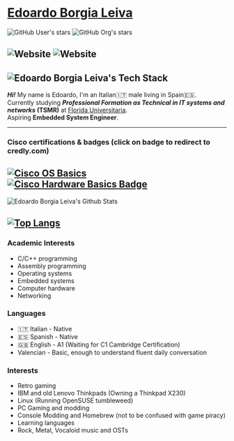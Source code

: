 # [Edoardo Borgia Leiva](edoardo-b-leiva.github.io)
![GitHub User's stars](https://img.shields.io/github/stars/Edoardo-B-Leiva?style=flat-square&logo=github&label=User%20stars&color=%23f6ff45)
![GitHub Org's stars](https://img.shields.io/github/stars/Devvolt?style=flat-square&logo=github&label=Devvolt%20stars&link=https%3A%2F%2Fgithub.com%2FDevvolt)

![Website](https://img.shields.io/website?url=https%3A%2F%2Fvollex.cc&style=flat-square&label=https%3A%2F%2Fvollex.cc%2F&link=https%3A%2F%2Fvollex.cc)
![Website](https://img.shields.io/website?url=https%3A%2F%2Fdevvolt.dev&style=flat-square&label=https%3A%2F%2Fdevvolt.dev%2F&link=https%3A%2F%2Fdevvolt.dev)
---
![Edoardo Borgia Leiva's Tech Stack](https://github-readme-tech-stack.vercel.app/api/cards?title=Edoardo+Borgia+Leiva%27s+Tech+Stack&align=center&lineCount=1&theme=catppuccin_mocha&width=800&bg=%231e1e2e&badge=%23181825&border=%236c7086&titleColor=%2394e2d5&line1=markdown%2CMarkdown%2C808080%3Brust%2CRust%2Cb7410e%3Bcplusplus%2CC%2B%2B%2C7981ea%3Bpython%2CPython%2Cb4e70f%3Bhtml5%2CHTML5%2Cf64a1d%3Bcss3%2CCSS3%2C3a96c4%3B)
---
___Hi!___ My name is Edoardo, I'm an Italian🇮🇹 male living in Spain🇪🇸.   
Currently studying ***Professional Formation as Technical in IT systems and networks* (TSMR)** at [Florida Universitaria](https://www.floridauniversitaria.es/).    
Aspiring __Embedded System Engineer__.

---

### Cisco certifications & badges (click on badge to redirect to credly.com)
[![Cisco OS Basics](https://images.credly.com/size/110x110/images/dcdf1a3c-2594-4f4c-a33a-050b4bca58b5/image.png)](https://www.credly.com/badges/8e940719-2123-4dd0-9c43-712f32f891f2/public_url)
[![Cisco Hardware Basics Badge](https://images.credly.com/size/110x110/images/19e742ef-13be-4d26-87ed-ac8f5fd0643c/image.png)](https://www.credly.com/badges/8e7c32ad-afa5-43b8-924d-edf653123b2c/public_url)
---
![Edoardo Borgia Leiva's Github Stats](https://github-readme-stats.vercel.app/api?username=Edoardo-B-Leiva&show_icons=true&theme=catppuccin_mocha)

[![Top Langs](https://github-readme-stats.vercel.app/api/top-langs/?username=anuraghazra&theme=catppuccin_mocha)](https://github.com/anuraghazra/github-readme-stats)
---
### Academic Interests
- C/C++ programming
- Assembly programming
- Operating systems
- Embedded systems
- Computer hardware
- Networking
### Languages
- 🇮🇹 Italian - Native
- 🇪🇸 Spanish - Native
- 🇬🇧 English - A1 (Waiting for C1 Cambridge Certification)
- Valencian - Basic, enough to understand fluent daily conversation
### Interests
- Retro gaming
- IBM and old Lenovo Thinkpads (Owning a Thinkpad X230)
- Linux (Running OpenSUSE tumbleweed)
- PC Gaming and modding
- Console Modding and Homebrew (not to be confused with game piracy)
- Learning languages
- Rock, Metal, Vocaloid music and OSTs
